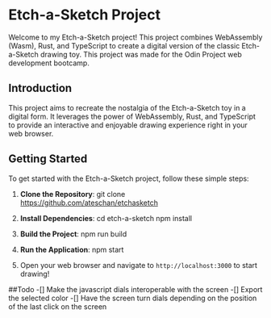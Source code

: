 # Etch-a-Sketch Project

Welcome to my Etch-a-Sketch project! This project combines WebAssembly (Wasm), Rust, and TypeScript to create a digital version of the classic Etch-a-Sketch drawing toy.
This project was made for the Odin Project web development bootcamp.

## Introduction

This project aims to recreate the nostalgia of the Etch-a-Sketch toy in a digital form. It leverages the power of WebAssembly, Rust, and TypeScript to provide an interactive and enjoyable drawing experience right in your web browser.

## Getting Started

To get started with the Etch-a-Sketch project, follow these simple steps:

1. **Clone the Repository**:
git clone https://github.com/ateschan/etchasketch


2. **Install Dependencies**:
cd etch-a-sketch
npm install

3. **Build the Project**:
npm run build

4. **Run the Application**:
npm start

5. Open your web browser and navigate to `http://localhost:3000` to start drawing!


##Todo
-[] Make the javascript dials interoperable with the screen
-[] Export the selected color 
-[] Have the screen turn dials depending on the position of the last click on the screen

